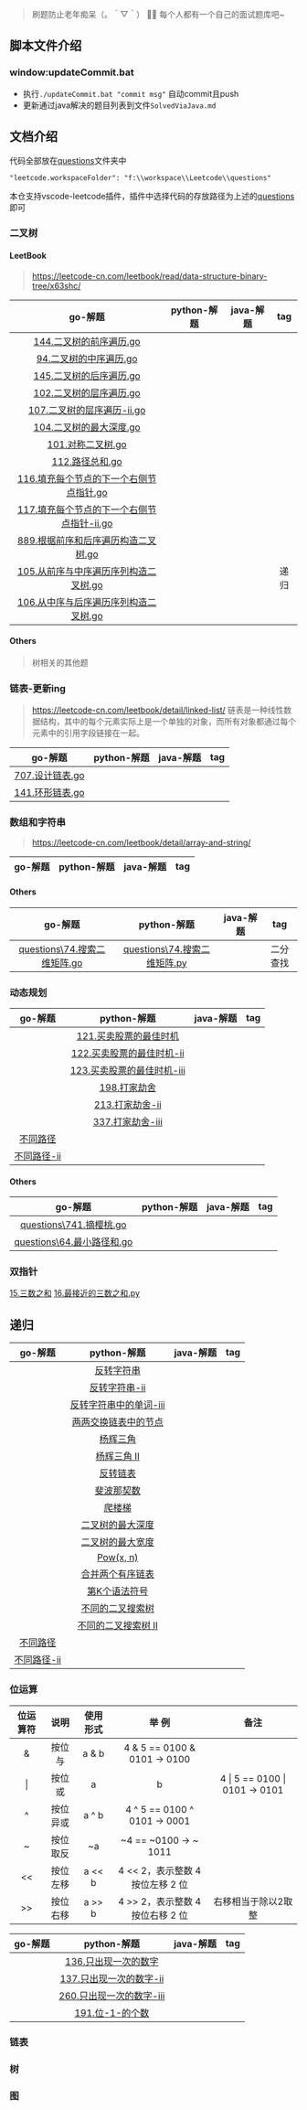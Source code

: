 > 刷题防止老年痴呆（。＾▽＾）
> 👨‍💻 每个人都有一个自己的面试题库吧~
>

## 脚本文件介绍

### window:updateCommit.bat
- 执行`./updateCommit.bat "commit msg"` 自动commit且push
- 更新通过java解决的题目列表到文件`SolvedViaJava.md`

## 文档介绍

代码全部放在[questions](questions)文件夹中

`"leetcode.workspaceFolder": "f:\\workspace\\Leetcode\\questions"`

本仓支持vscode-leetcode插件，插件中选择代码的存放路径为上述的[questions](questions)即可


### 二叉树

#### LeetBook

> https://leetcode-cn.com/leetbook/read/data-structure-binary-tree/x63shc/

|                               go-解题                                | python-解题 | java-解题 | tag |
|:------------------------------------------------------------------:|:---------:|:-------:|:---:|
|            [144.二叉树的前序遍历.go](questions\144.二叉树的前序遍历.go)            |           |         |     |
|             [94.二叉树的中序遍历.go](questions\94.二叉树的中序遍历.go)             |           |         |     |
|            [145.二叉树的后序遍历.go](questions\145.二叉树的后序遍历.go)            |           |         |     |
|            [102.二叉树的层序遍历.go](questions\102.二叉树的层序遍历.go)            |           |         |     |
|         [107.二叉树的层序遍历-ii.go](questions\107.二叉树的层序遍历-ii.go)         |           |         |     |
|            [104.二叉树的最大深度.go](questions\104.二叉树的最大深度.go)            |           |         |     |
|               [101.对称二叉树.go](questions\101.对称二叉树.go)               |           |         |     |
|                [112.路径总和.go](questions\112.路径总和.go)                |           |         |     |
|    [116.填充每个节点的下一个右侧节点指针.go](questions\116.填充每个节点的下一个右侧节点指针.go)    |           |         |     |
| [117.填充每个节点的下一个右侧节点指针-ii.go](questions\117.填充每个节点的下一个右侧节点指针-ii.go) |           |         |     |
|      [889.根据前序和后序遍历构造二叉树.go](questions\889.根据前序和后序遍历构造二叉树.go)      |           |         |     |
|     [105.从前序与中序遍历序列构造二叉树.go](questions\105.从前序与中序遍历序列构造二叉树.go)     |           |         | 递归  |
|     [106.从中序与后序遍历序列构造二叉树.go](questions\106.从中序与后序遍历序列构造二叉树.go)     |           |         |     |

#### Others

> 树相关的其他题

### 链表-更新ing

> https://leetcode-cn.com/leetbook/detail/linked-list/
> 链表是一种线性数据结构，其中的每个元素实际上是一个单独的对象，而所有对象都通过每个元素中的引用字段链接在一起。

|                go-解题                 | python-解题 | java-解题 | tag |
|:------------------------------------:|:---------:|:-------:|:---:|
| [707.设计链表.go](questions\707.设计链表.go) |
| [141.环形链表.go](questions\141.环形链表.go) |

### 数组和字符串

> https://leetcode-cn.com/leetbook/detail/array-and-string/

| go-解题 | python-解题 | java-解题 | tag |
|:-----:|:---------:|:-------:|:---:|

#### Others

|                      go-解题                       |                    python-解题                     | java-解题 | tag  |
|:------------------------------------------------:|:------------------------------------------------:|:-------:|:----:|
| [questions\74.搜索二维矩阵.go](questions\74.搜索二维矩阵.go) | [questions\74.搜索二维矩阵.py](questions\74.搜索二维矩阵.py) |         | 二分查找 |

### 动态规划

|               go-解题                |                      python-解题                       | java-解题 | tag |
|:----------------------------------:|:----------------------------------------------------:|:-------:|:---:|
|                                    |     [121.买卖股票的最佳时机](/questions/121.买卖股票的最佳时机.py)     |
|                                    |  [122.买卖股票的最佳时机-ii](/questions/122.买卖股票的最佳时机-ii.py)  |
|                                    | [123.买卖股票的最佳时机-iii](/questions/123.买卖股票的最佳时机-iii.py) |
|                                    |          [198.打家劫舍](/questions/198.打家劫舍.py)          |
|                                    |       [213.打家劫舍-ii](/questions/213.打家劫舍-ii.py)       |
|                                    |      [337.打家劫舍-iii](/questions/337.打家劫舍-iii.py)      |
|    [不同路径](questions\62.不同路径.go)    |                                                      |
| [不同路径-ii](questions\63.不同路径-ii.go) |                                                      |

#### Others

|                     go-解题                      | python-解题 | java-解题 | tag |
|:----------------------------------------------:|:---------:|:-------:|:---:|
|  [questions\741.摘樱桃.go](questions\741.摘樱桃.go)  |
| [questions\64.最小路径和.go](questions\64.最小路径和.go) |

### 双指针

[15.三数之和](/questions/15.三数之和.py)
[16.最接近的三数之和.py](/questions/16.最接近的三数之和.py.py)

## 递归

|               go-解题                |                     python-解题                     | java-解题 | tag |
|:----------------------------------:|:-------------------------------------------------:|:-------:|:---:|
|                                    |         [反转字符串](./questions/344.反转字符串.py)         |
|                                    |      [反转字符串-ii](./questions/541.反转字符串-ii.py)      |
|                                    | [反转字符串中的单词-iii](./questions/557.反转字符串中的单词-iii.py) |
|                                    |    [两两交换链表中的节点](./questions/24.两两交换链表中的节点.py)     |
|                                    |          [杨辉三角](./questions/118.杨辉三角.py)          |
|                                    |       [杨辉三角 II](./questions/119.杨辉三角-ii.py)       |
|                                    |          [反转链表](./questions/206.反转链表.py)          |
|                                    |         [斐波那契数](./questions/509.斐波那契数.py)         |
|                                    |           [爬楼梯](./questions/70.爬楼梯.py)            |
|                                    |      [二叉树的最大深度](./questions/104.二叉树的最大深度.py)      |
|                                    |      [二叉树的最大宽度](./questions/662.二叉树最大宽度.py)       |
|                                    |      [Pow(x, n)](./questions/50.pow-x-n.py)       |
|                                    |      [合并两个有序链表](./questions/21.合并两个有序链表.py)       |
|                                    |       [第K个语法符号](./questions/779.第k个语法符号.py)       |
|                                    |      [不同的二叉搜索树](./questions/96.不同的二叉搜索树.py)       |
|                                    |   [不同的二叉搜索树 II](./questions/95.不同的二叉搜索树-ii.py)    |
|    [不同路径](questions\62.不同路径.go)    |                                                   |
| [不同路径-ii](questions\63.不同路径-ii.go) |                                                   |

### 位运算

| 位运算符 |  说明  |  使用形式  |             举 例              |               备注               |
|:----:|:----:|:------:|:----------------------------:|:------------------------------:|
|  &   | 按位与  | a & b  | 4 & 5 == 0100 & 0101 -> 0100 |
|  \|  | 按位或  |   a    |              b               | 4 \| 5 == 0100 \| 0101 -> 0101 |
|  ^   | 按位异或 | a ^ b  | 4 ^ 5 == 0100 ^ 0101 -> 0001 |
|  ~   | 按位取反 |   ~a   |    ~4 == ~0100 -> ~ 1011     |
|  <<  | 按位左移 | a << b |    4 << 2，表示整数 4 按位左移 2 位    |
|  >>  | 按位右移 | a >> b |    4 >> 2，表示整数 4 按位右移 2 位    |           右移相当于除以2取整           |

| go-解题 |                     python-解题                      | java-解题 | tag |
|:-----:|:--------------------------------------------------:|:-------:|:---:|
|       |     [136.只出现一次的数字](/questions/136.只出现一次的数字.py)     |
|       |  [137.只出现一次的数字-ii](/questions/137.只出现一次的数字-ii.py)  |
|       | [260.只出现一次的数字-iii](/questions/260.只出现一次的数字-iii.py) |
|       |      [191.位-1-的个数](/questions/191.位-1-的个数.py)      |

### 链表

### 树

### 图
